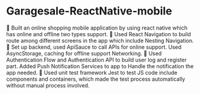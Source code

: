 # Garagesale-ReactNative-mobile
	Built an online shopping mobile application by using react native which has online and offline two types support.
	Used React Navigation to build route among different screens in the app which include Nesting Navigation.
	Set up backend, used ApiSauce to call APIs for online support. Used AsyncStorage, caching for offline support Networking.
	Used Authentication Flow and Authentication API to build user log and register part. Added Push Notification Services to app to Handle the notification the app needed.
	Used unit test framework Jest to test JS code include components and containers, which made the test process automatically without manual process involved.

